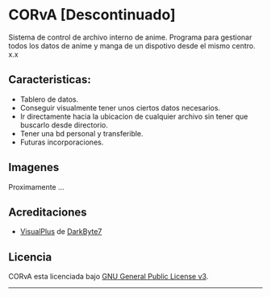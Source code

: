 CORvA [Descontinuado]
========================
Sistema de control de archivo interno de anime. Programa para gestionar todos los datos de anime y manga de un dispotivo desde el mismo centro. x.x

## Caracteristicas:

* Tablero de datos.
* Conseguir visualmente tener unos ciertos datos necesarios.
* Ir directamente hacia la ubicacion de cualquier archivo sin tener que buscarlo desde directorio.
* Tener una bd personal y transferible.
* Futuras incorporaciones.

## Imagenes

Proximamente ...


## Acreditaciones

* [VisualPlus][1] de [DarkByte7][2]



## Licencia

CORvA esta licenciada bajo [GNU General Public License v3][3].

---

[1]: https://github.com/DarkByte7/VisualPlus
[2]: https://github.com/DarkByte7
[3]: https://www.gnu.org/licenses/gpl-3.0.html

